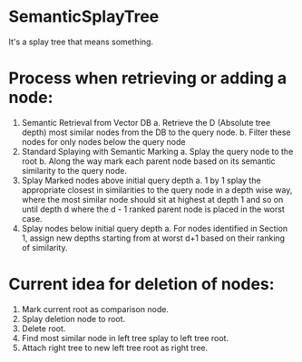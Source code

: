 # SemanticSplayTree
It's a splay tree that means something.

# Process when retrieving or adding a node:
1. Semantic Retrieval from Vector DB
    a. Retrieve the D (Absolute tree depth) most similar nodes from the DB to the query node.
    b. Filter these nodes for only nodes below the query node
2. Standard Splaying with Semantic Marking
    a. Splay the query node to the root
    b. Along the way mark each parent node based on its semantic similarity to the query node.
3. Splay Marked nodes above initial query depth
    a. 1 by 1 splay the appropriate closest in similarities to the query node in a depth wise way, where the most similar node should sit at highest at depth 1 and so on until depth d where the d - 1 ranked parent node is placed in the worst case.
4. Splay nodes below initial query depth
    a. For nodes identified in Section 1, assign new depths starting from at worst d+1 based on their ranking of similarity.

# Current idea for deletion of nodes:
1. Mark current root as comparison node.
2. Splay deletion node to root.
3. Delete root.
4. Find most similar node in left tree splay to left tree root.
5. Attach right tree to new left tree root as right tree.
